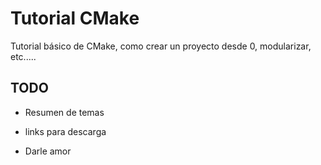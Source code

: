 Tutorial CMake
==============

Tutorial básico de CMake, como crear un proyecto desde 0, modularizar, etc.....

TODO 
----

* Resumen de temas

* links para descarga

* Darle amor
